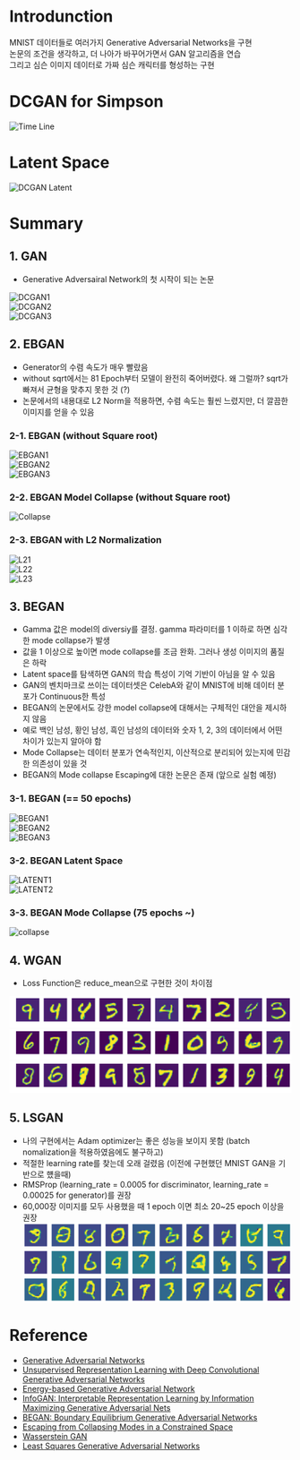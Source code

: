 # Introdunction  
MNIST 데이터들로 여러가지 Generative Adversarial Networks을 구현  
논문의 조건을 생각하고, 더 나아가 바꾸어가면서 GAN 알고리즘을 연습  
그리고 심슨 이미지 데이터로 가짜 심슨 캐릭터를 형성하는 구현  
# DCGAN for Simpson
![Time Line](https://github.com/Doyosae/GAN_Simpson/blob/master/sample/timeline.gif)  
# Latent Space
![DCGAN Latent](https://github.com/Doyosae/GAN_Simpson/blob/master/sample/latent.gif)  

# Summary  
## 1. GAN  
- Generative Adversairal Network의 첫 시작이 되는 논문  

![DCGAN1](https://github.com/Doyosae/GAN_Guideline/blob/master/DCGAN/sample/DCGAN1.png)  
![DCGAN2](https://github.com/Doyosae/GAN_Guideline/blob/master/DCGAN/sample/DCGAN2.png)  
![DCGAN3](https://github.com/Doyosae/GAN_Guideline/blob/master/DCGAN/sample/DCGAN3.png)  

## 2. EBGAN  
- Generator의 수렴 속도가 매우 빨랐음  
- without sqrt에서는 81 Epoch부터 모델이 완전히 죽어버렸다. 왜 그럴까? sqrt가 빠져서 균형을 맞추지 못한 것 (?)    
- 논문에서의 내용대로 L2 Norm을 적용하면, 수렴 속도는 훨씬 느렸지만, 더 깔끔한 이미지를 얻을 수 있음  
### 2-1. EBGAN (without Square root)  
![EBGAN1](https://github.com/Doyosae/GAN_Guideline/blob/master/EBGAN/sample/EBGAN1.png)  
![EBGAN2](https://github.com/Doyosae/GAN_Guideline/blob/master/EBGAN/sample/EBGAN2.png)  
![EBGAN3](https://github.com/Doyosae/GAN_Guideline/blob/master/EBGAN/sample/EBGAN3.png)  
### 2-2. EBGAN Model Collapse (without Square root)   
![Collapse](https://github.com/Doyosae/GAN_Guideline/blob/master/EBGAN/sample/81%20epoch.png)  
### 2-3. EBGAN with L2 Normalization  
![L21](https://github.com/Doyosae/GAN_Guideline/blob/master/EBGAN/sample/L2%20Norm%201.png)  
![L22](https://github.com/Doyosae/GAN_Guideline/blob/master/EBGAN/sample/L2%20Norm%202.png)  
![L23](https://github.com/Doyosae/GAN_Guideline/blob/master/EBGAN/sample/L2%20Norm%203.png)  
  
## 3. BEGAN
- Gamma 값은 model의 diversiy를 결정. gamma 파라미터를 1 이하로 하면 심각한 mode collapse가 발생  
- 값을 1 이상으로 높이면 mode collapse를 조금 완화. 그러나 생성 이미지의 품질은 하락  
- Latent space를 탐색하면 GAN의 학습 특성이 기억 기반이 아님을 알 수 있음    
- GAN의 벤치마크로 쓰이는 데이터셋은 CelebA와 같이 MNIST에 비해 데이터 분포가 Continuous한 특성  
- BEGAN의 논문에서도 강한 model collapse에 대해서는 구체적인 대안을 제시하지 않음  
- 예로 백인 남성, 황인 남성, 흑인 남성의 데이터와 숫자 1, 2, 3의 데이터에서 어떤 차이가 있는지 알아야 함  
- Mode Collapse는 데이터 분포가 연속적인지, 이산적으로 분리되어 있는지에 민감한 의존성이 있을 것  
- BEGAN의 Mode collapse Escaping에 대한 논문은 존재 (앞으로 실험 예정)  
### 3-1. BEGAN (== 50 epochs)  
![BEGAN1](https://github.com/Doyosae/GAN_Guideline/blob/master/BEGAN/sample/BEGAN%20sample%201.png)  
![BEGAN2](https://github.com/Doyosae/GAN_Guideline/blob/master/BEGAN/sample/BEGAN%20sample%202.png)  
![BEGAN3](https://github.com/Doyosae/GAN_Guideline/blob/master/BEGAN/sample/BEGAN%20sample%203.png)  
### 3-2. BEGAN Latent Space  
![LATENT1](https://github.com/Doyosae/GAN_Guideline/blob/master/BEGAN/sample/Latent%20Space%201.png)  
![LATENT2](https://github.com/Doyosae/GAN_Guideline/blob/master/BEGAN/sample/Latent%20Space%202.png)
### 3-3. BEGAN Mode Collapse (75 epochs ~)  
![collapse](https://github.com/Doyosae/GAN_Guideline/blob/master/BEGAN/sample/Mode%20collapse%202%20(75epoch).png)  
  
## 4. WGAN  
- Loss Function은 reduce_mean으로 구현한 것이 차이점  
  
![WGAN1](https://github.com/Doyosae/GAN_Models/blob/master/WGAN/sample/WGAN1.png)  
![WGAN2](https://github.com/Doyosae/GAN_Models/blob/master/WGAN/sample/WGAN2.png)  
![WGAN3](https://github.com/Doyosae/GAN_Models/blob/master/WGAN/sample/WGAN3.png)  

## 5. LSGAN  
- 나의 구현에서는 Adam optimizer는 좋은 성능을 보이지 못함 (batch nomalization을 적용하였음에도 불구하고)  
- 적절한 learning rate를 찾는데 오래 걸렸음 (이전에 구현했던 MNIST GAN을 기반으로 헀을때)  
- RMSProp (learning_rate = 0.0005 for discriminator, learning_rate = 0.00025 for generator)를 권장  
- 60,000장 이미지를 모두 사용했을 때 1 epoch 이면 최소 20~25 epoch 이상을 권장  
![LSGAN1](https://github.com/Doyosae/GAN_Models/blob/master/LSGAN/sample/LSGAN%201.png)  
![LSGAN2](https://github.com/Doyosae/GAN_Models/blob/master/LSGAN/sample/LSGAN%202.png)  
![LSGAN3](https://github.com/Doyosae/GAN_Models/blob/master/LSGAN/sample/LSGAN%203.png)  

# Reference  
- [Generative Adversarial Networks](https://arxiv.org/abs/1406.2661)
- [Unsupervised Representation Learning with Deep Convolutional Generative Adversarial Networks](https://arxiv.org/abs/1511.06434)
- [Energy-based Generative Adversarial Network](https://arxiv.org/abs/1609.03126  )
- [InfoGAN: Interpretable Representation Learning by Information Maximizing Generative Adversarial Nets](https://arxiv.org/abs/1606.03657)
- [BEGAN: Boundary Equilibrium Generative Adversarial Networks](https://arxiv.org/abs/1703.10717)
- [Escaping from Collapsing Modes in a Constrained Space](https://arxiv.org/abs/1808.07258)
- [Wasserstein GAN](https://arxiv.org/abs/1701.07875)  
- [Least Squares Generative Adversarial Networks](https://arxiv.org/abs/1611.04076)
